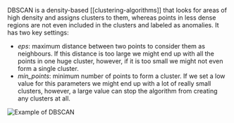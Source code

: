 DBSCAN is a density-based [[clustering-algorithms]] that looks for areas of high density and assigns clusters to them, whereas points in less dense regions are not even included in the clusters and labeled as anomalies. It has two key settings:

- _eps_: maximum distance between two points to consider them as neighbours. If this distance is too large we might end up with all the points in one huge cluster, however, if it is too small we might not even form a single cluster.
- _min_points_: minimum number of points to form a cluster. If we set a low value for this parameters we might end up with a lot of really small clusters, however, a large value can stop the algorithm from creating any clusters at all.

![Example of DBSCAN](DBSCAN_search.gif)